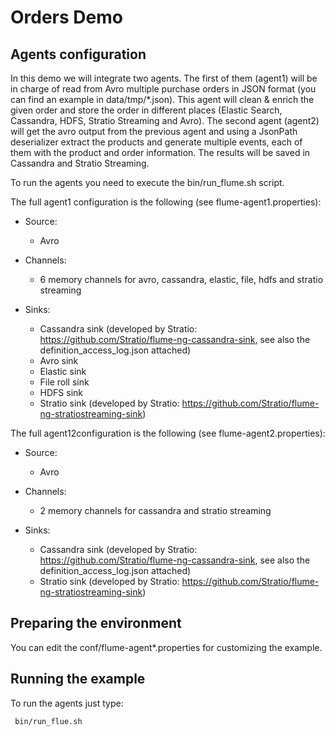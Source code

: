 Orders Demo
=====================


Agents configuration
--------------------

In this demo we will integrate two agents. The first of them (agent1) will be in charge of read from Avro multiple purchase orders in JSON format (you can find an example in data/tmp/*.json). This agent will clean & enrich the given order and store the order in different places (Elastic Search, Cassandra, HDFS, Stratio Streaming and Avro).
The second agent (agent2) will get the avro output from the previous agent and using a JsonPath deserializer extract the products and generate multiple events, each of them with the product and order information. The results will be saved in Cassandra and Stratio Streaming.

To run the agents you need to execute the bin/run_flume.sh script.

The full agent1 configuration is the following (see flume-agent1.properties):

* Source: 
  - Avro

* Channels:
  - 6 memory channels for avro, cassandra, elastic, file, hdfs and stratio streaming

* Sinks:
  - Cassandra sink (developed by Stratio: https://github.com/Stratio/flume-ng-cassandra-sink, see also the definition_access_log.json attached)
  - Avro sink
  - Elastic sink
  - File roll sink
  - HDFS sink
  - Stratio sink (developed by Stratio: https://github.com/Stratio/flume-ng-stratiostreaming-sink)

  
The full agent12configuration is the following (see flume-agent2.properties):

* Source: 
  - Avro

* Channels:
  - 2 memory channels for cassandra and stratio streaming

* Sinks:
  - Cassandra sink (developed by Stratio: https://github.com/Stratio/flume-ng-cassandra-sink, see also the definition_access_log.json attached)  
  - Stratio sink (developed by Stratio: https://github.com/Stratio/flume-ng-stratiostreaming-sink)

  

Preparing the environment
-------------------------

You can edit the conf/flume-agent*.properties for customizing the example. 


Running the example
-------------------

To run the agents just type:

```
 bin/run_flue.sh
```


